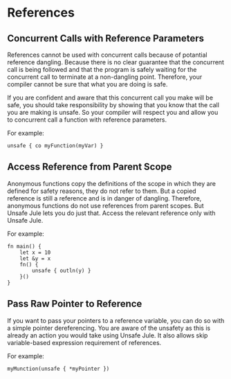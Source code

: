 # References

## Concurrent Calls with Reference Parameters

References cannot be used with concurrent calls because of potantial reference dangling. Because there is no clear guarantee that the concurrent call is being followed and that the program is safely waiting for the concurrent call to terminate at a non-dangling point. Therefore, your compiler cannot be sure that what you are doing is safe.

If you are confident and aware that this concurrent call you make will be safe, you should take responsibility by showing that you know that the call you are making is unsafe. So your compiler will respect you and allow you to concurrent call a function with reference parameters.

For example:
```jule
unsafe { co myFunction(myVar) }
```

## Access Reference from Parent Scope

Anonymous functions copy the definitions of the scope in which they are defined for safety reasons, they do not refer to them. But a copied reference is still a reference and is in danger of dangling. Therefore, anonymous functions do not use references from parent scopes. But Unsafe Jule lets you do just that. Access the relevant reference only with Unsafe Jule.

For example:
```jule
fn main() {
    let x = 10
    let &y = x
    fn() {
        unsafe { outln(y) }
    }()
}
```

## Pass Raw Pointer to Reference

If you want to pass your pointers to a reference variable, you can do so with a simple pointer dereferencing. You are aware of the unsafety as this is already an action you would take using Unsafe Jule. It also allows skip variable-based expression requirement of references.

For example:
```jule
myMunction(unsafe { *myPointer })
```